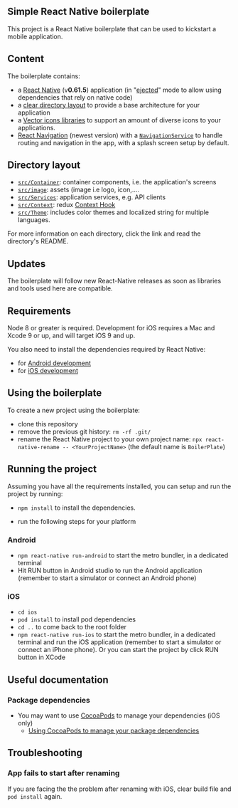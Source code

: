## Simple React Native boilerplate


This project is a React Native boilerplate that can be used to kickstart a mobile application.

## Content

The boilerplate contains:

- a [React Native](https://facebook.github.io/react-native/) (v**0.61.5**) application (in "[ejected](https://github.com/react-community/create-react-native-app/blob/master/EJECTING.md)" mode to allow using dependencies that rely on native code)
- a [clear directory layout](#directory-layout) to provide a base architecture for your application
- a [Vector icons libraries](https://github.com/oblador/react-native-vector-icons) to support an amount of diverse icons to your applications.
- [React Navigation](https://reactnavigation.org/) (newest version) with a [`NavigationService`](App/Services/NavigationService.js) to handle routing and navigation in the app, with a splash screen setup by default.

## Directory layout

- [`src/Container`](src/Container): container components, i.e. the application's screens
- [`src/image`](src/Assets): assets (image i.e logo, icon,....
- [`src/Services`](src/Services): application services, e.g. API clients
- [`src/Context`](src/Context): redux [Context Hook](https://reactjs.org/docs/context.html)
- [`src/Theme`](src/Theme): includes color themes and localized string for multiple languages.

For more information on each directory, click the link and read the directory's README.

## Updates

The boilerplate will follow new React-Native releases as soon as libraries and tools used here are compatible.

## Requirements

Node 8 or greater is required. Development for iOS requires a Mac and Xcode 9 or up, and will target iOS 9 and up.

You also need to install the dependencies required by React Native:

- for [Android development](https://facebook.github.io/react-native/docs/getting-started.html#installing-dependencies-3)
- for [iOS development](https://facebook.github.io/react-native/docs/getting-started.html#installing-dependencies)


## Using the boilerplate

To create a new project using the boilerplate:

- clone this repository
- remove the previous git history: `rm -rf .git/`
- rename the React Native project to your own project name: `npx react-native-rename -- <YourProjectName>` (the default name is `BoilerPlate`)

## Running the project

Assuming you have all the requirements installed, you can setup and run the project by running:

- `npm install` to install the dependencies.
  
- run the following steps for your platform

### Android

- `npm react-native run-android` to start the metro bundler, in a dedicated terminal
- Hit RUN button in Android studio to run the Android application (remember to start a simulator or connect an Android phone)

### iOS

- `cd ios`
- `pod install` to install pod dependencies
- `cd ..` to come back to the root folder
- `npm react-native run-ios` to start the metro bundler, in a dedicated terminal and run the iOS application (remember to start a simulator or connect an iPhone phone). Or you can start the project by click RUN button in XCode

## Useful documentation


### Package dependencies

- You may want to use [CocoaPods](https://cocoapods.org/) to manage your dependencies (iOS only) 
  - [Using CocoaPods to manage your package dependencies](docs/setup%20cocoapods.md)
  
  
## Troubleshooting

### App fails to start after renaming

If you are facing the the problem after renaming with iOS, clear build file and `pod install` again.







